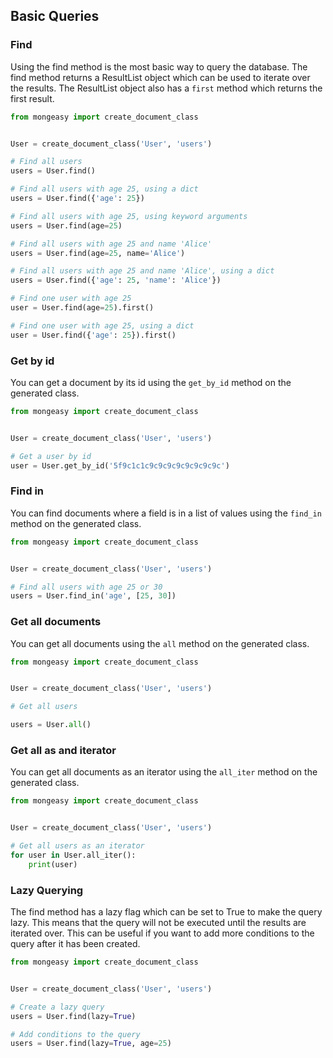 ## Basic Queries

### Find
Using the find method is the most basic way to query the database. The find method returns a ResultList object which can be used to iterate over the results. The ResultList object also has a `first` method which returns the first result.

```python
from mongeasy import create_document_class


User = create_document_class('User', 'users')

# Find all users
users = User.find()

# Find all users with age 25, using a dict
users = User.find({'age': 25})

# Find all users with age 25, using keyword arguments
users = User.find(age=25)

# Find all users with age 25 and name 'Alice'
users = User.find(age=25, name='Alice')

# Find all users with age 25 and name 'Alice', using a dict
users = User.find({'age': 25, 'name': 'Alice'})

# Find one user with age 25
user = User.find(age=25).first()

# Find one user with age 25, using a dict   
user = User.find({'age': 25}).first()
```

### Get by id
You can get a document by its id using the `get_by_id` method on the generated class.

```python
from mongeasy import create_document_class


User = create_document_class('User', 'users')

# Get a user by id
user = User.get_by_id('5f9c1c1c9c9c9c9c9c9c9c9c')
```

### Find in
You can find documents where a field is in a list of values using the `find_in` method on the generated class.

```python
from mongeasy import create_document_class


User = create_document_class('User', 'users')

# Find all users with age 25 or 30
users = User.find_in('age', [25, 30])
```

### Get all documents
You can get all documents using the `all` method on the generated class.

```python
from mongeasy import create_document_class


User = create_document_class('User', 'users')

# Get all users

users = User.all()
```

### Get all as and iterator
You can get all documents as an iterator using the `all_iter` method on the generated class.

```python
from mongeasy import create_document_class


User = create_document_class('User', 'users')

# Get all users as an iterator
for user in User.all_iter():
    print(user)
```

### Lazy Querying
The find method has a lazy flag which can be set to True to make the query lazy. This means that the query will not be executed until the results are iterated over. This can be useful if you want to add more conditions to the query after it has been created.

```python
from mongeasy import create_document_class


User = create_document_class('User', 'users')

# Create a lazy query
users = User.find(lazy=True)

# Add conditions to the query
users = User.find(lazy=True, age=25)
```




